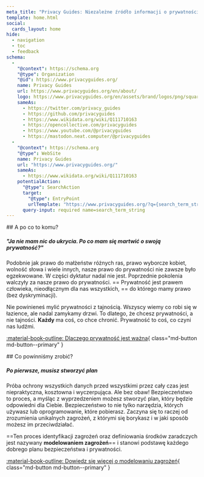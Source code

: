 ```yaml
---
meta_title: "Privacy Guides: Niezależne źródło informacji o prywatności i bezpieczeństwie"
template: home.html
social:
  cards_layout: home
hide:
  - navigation
  - toc
  - feedback
schema:
  - 
    "@context": https://schema.org
    "@type": Organization
    "@id": https://www.privacyguides.org/
    name: Privacy Guides
    url: https://www.privacyguides.org/en/about/
    logo: https://www.privacyguides.org/en/assets/brand/logos/png/square/pg-yellow.png
    sameAs:
      - https://twitter.com/privacy_guides
      - https://github.com/privacyguides
      - https://www.wikidata.org/wiki/Q111710163
      - https://opencollective.com/privacyguides
      - https://www.youtube.com/@privacyguides
      - https://mastodon.neat.computer/@privacyguides
  - 
    "@context": https://schema.org
    "@type": WebSite
    name: Privacy Guides
    url: "https://www.privacyguides.org/"
    sameAs:
      - https://www.wikidata.org/wiki/Q111710163
    potentialAction:
      "@type": SearchAction
      target:
        "@type": EntryPoint
        urlTemplate: "https://www.privacyguides.org/?q={search_term_string}"
      query-input: required name=search_term_string
---
```


<!-- markdownlint-disable -->
<div class="grid" markdown>
<div markdown>
## A po co to komu?

##### "Ja nie mam nic do ukrycia. Po co mam się martwić o swoją prywatność?"

Podobnie jak prawo do małżeństw różnych ras, prawo wyborcze kobiet, wolność słowa i wiele innych, nasze prawo do prywatności nie zawsze było egzekwowane. W części dyktatur nadal nie jest. Poprzednie pokolenia walczyły za nasze prawo do prywatności. == Prywatność jest prawem człowieka, nieodłącznym dla nas wszystkich, == do którego mamy prawo (bez dyskryminacji).

Nie powinieneś mylić prywatności z tajnością. Wszyscy wiemy co robi się w łazience, ale nadal zamykamy drzwi. To dlatego, że chcesz prywatności, a nie tajności. **Każdy** ma coś, co chce chronić. Prywatność to coś, co czyni nas ludźmi.

[:material-book-outline: Dlaczego prywatność jest ważna](basics/why-privacy-matters.md){ class="md-button md-button--primary" }
</div>

<div markdown>
## Co powinniśmy zrobić?

##### Po pierwsze, musisz stworzyć plan

Próba ochrony wszystkich danych przed wszystkimi przez cały czas jest niepraktyczna, kosztowna i wyczerpująca. Ale bez obaw! Bezpieczeństwo to proces, a myśląc z wyprzedzeniem możesz stworzyć plan, który będzie odpowiedni dla Ciebie. Bezpieczeństwo to nie tylko narzędzia, których używasz lub oprogramowanie, które pobierasz. Zaczyna się to raczej od zrozumienia unikalnych zagrożeń, z którymi się borykasz i w jaki sposób możesz im przeciwdziałać.

==Ten proces identyfikacji zagrożeń oraz definiowania środków zaradczych jest nazywany **modelowaniem zagrożeń**== i stanowi podstawę każdego dobrego planu bezpieczeństwa i prywatności.

[:material-book-outline: Dowiedz się więcej o modelowaniu zagrożeń](basics/threat-modeling.md){ class="md-button md-button--primary" }
</div>
</div>
